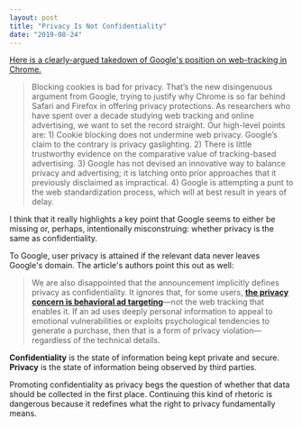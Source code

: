 ```yaml
---
layout: post
title: "Privacy Is Not Confidentiality"
date: "2019-08-24"
---
```

[Here is a clearly-argued takedown of Google's position on web-tracking in Chrome.](https://freedom-to-tinker.com/2019/08/23/deconstructing-googles-excuses-on-tracking-protection) 

> Blocking cookies is bad for privacy. That’s the new disingenuous argument from Google, trying to justify why Chrome is so far behind Safari and Firefox in offering privacy protections. As researchers who have spent over a decade studying web tracking and online advertising, we want to set the record straight. Our high-level points are: 1) Cookie blocking does not undermine web privacy. Google’s claim to the contrary is privacy gaslighting. 2) There is little trustworthy evidence on the comparative value of tracking-based advertising. 3) Google has not devised an innovative way to balance privacy and advertising; it is latching onto prior approaches that it previously disclaimed as impractical. 4) Google is attempting a punt to the web standardization process, which will at best result in years of delay.

I think that it really highlights a key point that Google seems to either be missing or, perhaps, intentionally misconstruing: whether privacy is the same as confidentiality.

To Google, user privacy is attained if the relevant data never leaves Google's domain. The article's authors point this out as well:

> We are also disappointed that the announcement implicitly defines privacy as confidentiality. It ignores that, for some users, [**the privacy concern is behavioral ad targeting**](https://papers.ssrn.com/sol3/papers.cfm?abstract_id=3306006)—not the web tracking that enables it. If an ad uses deeply personal information to appeal to emotional vulnerabilities or exploits psychological tendencies to generate a purchase, then that is a form of privacy violation—regardless of the technical details.

**Confidentiality** is the state of information being kept private and secure. **Privacy** is the state of information being observed by third parties.

Promoting confidentiality as privacy begs the question of whether that data should be collected in the first place. Continuing this kind of rhetoric is dangerous because it redefines what the right to privacy fundamentally means.
